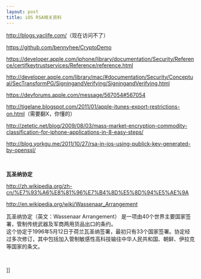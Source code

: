 ```yaml
---
layout: post
title: iOS RSA相关资料
---
```

<p><a href="http://blogs.yaclife.com/" target="_blank">http://blogs.yaclife.com/</a>（现在访问不了）</p>
<p><a href="https://github.com/bennyhee/CryptoDemo" target="_blank">https://github.com/bennyhee/CryptoDemo</a></p>
<p><a href="https://developer.apple.com/iphone/library/documentation/Security/Reference/certifkeytrustservices/Reference/reference.html" target="_blank">https://developer.apple.com/iphone/library/documentation/Security/Reference/certifkeytrustservices/Reference/reference.html</a></p>
<p><a href="http://developer.apple.com/library/mac/#documentation/Security/Conceptual/SecTransformPG/SigningandVerifying/SigningandVerifying.html" target="_blank">http://developer.apple.com/library/mac/#documentation/Security/Conceptual/SecTransformPG/SigningandVerifying/SigningandVerifying.html</a></p>
<p><a href="https://devforums.apple.com/message/567054#567054" target="_blank">https://devforums.apple.com/message/567054#567054</a></p>
<p><a href="http://tigelane.blogspot.com/2011/01/apple-itunes-export-restrictions-on.html" target="_blank">http://tigelane.blogspot.com/2011/01/apple-itunes-export-restrictions-on.html</a>（需要翻X，你懂的）</p>
<p><a href="http://zetetic.net/blog/2009/08/03/mass-market-encryption-commodity-classification-for-iphone-applications-in-8-easy-steps/" target="_blank">http://zetetic.net/blog/2009/08/03/mass-market-encryption-commodity-classification-for-iphone-applications-in-8-easy-steps/</a></p>
<p><a href="http://blog.yorkgu.me/2011/10/27/rsa-in-ios-using-publick-key-generated-by-openssl/" target="_blank">http://blog.yorkgu.me/2011/10/27/rsa-in-ios-using-publick-key-generated-by-openssl/</a></p>
<p>&nbsp;</p>
<p><strong>瓦圣纳协定</strong></p>
<p><a href="http://zh.wikipedia.org/zh-cn/%E7%93%A6%E8%81%96%E7%B4%8D%E5%8D%94%E5%AE%9A" target="_blank">http://zh.wikipedia.org/zh-cn/%E7%93%A6%E8%81%96%E7%B4%8D%E5%8D%94%E5%AE%9A</a></p>
<p><a href="http://en.wikipedia.org/wiki/Wassenaar_Arrangement" target="_blank">http://en.wikipedia.org/wiki/Wassenaar_Arrangement</a></p>
<p>瓦圣纳协定（英文：Wassenaar Arrangement） 是一项由40个世界主要国家签署，管制传统武器及军商两用货品出口的条约。<br />这个协定于1996年5月12日于荷兰瓦圣纳签署，最初只有33个国家签署。协定经过多次修订，其中包括加入管制敏感性高科技输往中华人民共和国、朝鲜、伊拉克等国家的条文。</p>
<p>&nbsp;</p>]]
